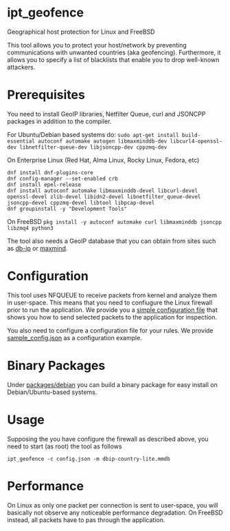 # ipt_geofence
Geographical host protection for Linux and FreeBSD

This tool allows you to protect your host/network by preventing communications with unwanted countries (aka geofencing). Furthermore, it allows you to specify a list of blacklists that enable you to drop well-known attackers.

# Prerequisites
You need to install GeoIP libraries, Netfilter Queue, curl and JSONCPP packages in addition to the compiler.

For Ubuntu/Debian based systems do:
``sudo apt-get install build-essential autoconf automake autogen libmaxminddb-dev libcurl4-openssl-dev libnetfilter-queue-dev libjsoncpp-dev cppzmq-dev``

On Enterprise Linux (Red Hat, Alma Linux, Rocky Linux, Fedora, etc)
```
dnf install dnf-plugins-core
dnf config-manager --set-enabled crb
dnf install epel-release
dnf install autoconf automake libmaxminddb-devel libcurl-devel openssl-devel zlib-devel libidn2-devel libnetfilter_queue-devel jsoncpp-devel cppzmq-devel libtool libpcap-devel
dnf groupinstall -y "Development Tools"
```

On FreeBSD
``pkg install -y autoconf automake curl libmaxminddb jsoncpp libzmq4 python3``

The tool also needs a GeoIP database that you can obtain from sites such as [db-ip](https://db-ip.com/db/download/ip-to-country-lite) or [maxmind](https://dev.maxmind.com/geoip/geolite2-free-geolocation-data?lang=en).

# Configuration
This tool uses NFQUEUE to receive packets from kernel and analyze them in user-space. This means that you need to confiugure the Linux firewall prior to run the application. We provide you a [simple configuration file](ipt_config_utils/single_iface.sh) that shows you how to send selected packets to the application for inspection.

You also need to configure a configuration file for your rules. We provide [sample_config.json](sample_config.json) as a configuration example.

# Binary Packages
Under [packages/debian](packages/debian) you can build a binary package for easy install on Debian/Ubuntu-based systems.

# Usage
Supposing the you have configure the firewall as described above, you need to start (as root) the tool as follows

``ipt_geofence -c config.json -m dbip-country-lite.mmdb``

# Performance
On Linux as only one packet per connection is sent to user-space, you will basically not observe any noticeable performance degradation. On FreeBSD instead, all packets have to pas through the application.

